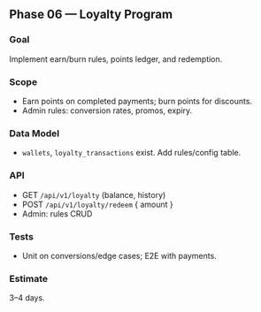 ## Phase 06 — Loyalty Program

### Goal
Implement earn/burn rules, points ledger, and redemption.

### Scope
- Earn points on completed payments; burn points for discounts.
- Admin rules: conversion rates, promos, expiry.

### Data Model
- `wallets`, `loyalty_transactions` exist. Add rules/config table.

### API
- GET `/api/v1/loyalty` (balance, history)
- POST `/api/v1/loyalty/redeem` { amount }
- Admin: rules CRUD

### Tests
- Unit on conversions/edge cases; E2E with payments.

### Estimate
3–4 days.


